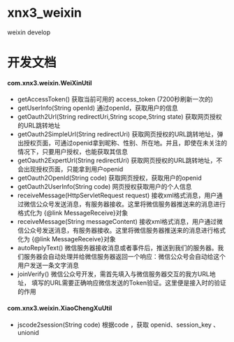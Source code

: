 # xnx3_weixin
weixin develop

# 开发文档
#### com.xnx3.weixin.WeiXinUtil
- getAccessToken()	获取当前可用的 access_token (7200秒刷新一次的)
- getUserInfo(String openId)		通过openId，获取用户的信息
- getOauth2Url(String redirectUri,String scope,String state)	获取网页授权的URL跳转地址
- getOauth2SimpleUrl(String redirectUri)	获取网页授权的URL跳转地址，弹出授权页面，可通过openid拿到昵称、性别、所在地。并且，即使在未关注的情况下，只要用户授权，也能获取其信息
- getOauth2ExpertUrl(String redirectUri)	获取网页授权的URL跳转地址，不会出现授权页面，只能拿到用户openid
- getOauth2OpenId(String code)	获取网页授权，获取用户的openid
- getOauth2UserInfo(String code)	网页授权获取用户的个人信息
- receiveMessage(HttpServletRequest request)	接收xml格式消息，用户通过微信公众号发送消息，有服务器接收。这里将微信服务器推送来的消息进行格式化为 {@link MessageReceive}对象
- receiveMessage(String messageContent)	接收xml格式消息，用户通过微信公众号发送消息，有服务器接收。这里将微信服务器推送来的消息进行格式化为 {@link MessageReceive}对象
- autoReplyText()	微信服务器接收消息或者事件后，推送到我们的服务器。我们服务器会自动处理并给微信服务器返回一个响应：微信公众号会自动给这个用户发送一条文字消息
- joinVerify()	微信公众号开发，需首先填入与微信服务器交互的我方URL地址， 填写的URL需要正确响应微信发送的Token验证。这里便是接入时的验证的作用

#### com.xnx3.weixin.XiaoChengXuUtil
- jscode2session(String code)	根据code ，获取 openid、session_key 、 unionid
